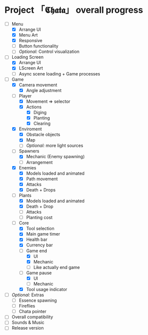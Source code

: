 # Project 「𝕮𝖍𝖆𝖙𝖆」 overall progress
- [ ] Menu
  - [x] Arrange UI
  - [x] Menu Art
  - [x] Responsive
  - [ ] Button functionality
  - [ ] *Optional:* Control visualization 
- [ ] Loading Screen
  - [x] Arrange UI
  - [x] LScreen Art
  - [ ] Async scene loading + Game processes
- [ ] Game
  - [x] Camera movement
    - [x] Angle adjustment
  - [ ] Player
    - [x] Movement => selector
    - [x] Actions
      - [x] Diging
      - [x] Planting
      - [x] Clearing
  - [x] Enviroment
    - [x] Obstacle objects
    - [x] Map
    - [ ] *Optional:* more light sources
  - [ ] Spawners
    - [x] Mechanic (Enemy spawning)
    - [ ] Arrangement
  - [x] Enemies
    - [x] Models loaded and animated
    - [x] Path movement
    - [x] Attacks
    - [x] Death + Drops
  - [ ] Plants
    - [x] Models loaded and animated
    - [x] Death + Drop
    - [ ] Attacks
    - [ ] Planting cost 
  - [ ] Core
    - [x] Tool selection
    - [x] Main game timer
    - [x] Health bar
    - [x] Currency bar
    - [ ] Game end
      - [x] UI
      - [x] Mechanic
      - [ ] Like actually end game
    - [ ] Game pause
      - [x] UI
      - [ ] Mechanic
    - [x] Tool usage indicator
- [ ] *Optional:* Extras
  - [ ] Essence spawning
  - [ ] Fireflies
  - [ ] Chata pointer
- [ ] Overall compatibility
- [ ] Sounds & Music
- [ ] Release version
